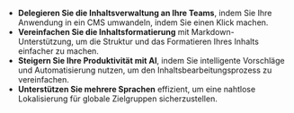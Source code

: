 - **Delegieren Sie die Inhaltsverwaltung an Ihre Teams**, indem Sie Ihre Anwendung in ein CMS umwandeln, indem Sie einen Klick machen.
- **Vereinfachen Sie die Inhaltsformatierung** mit Markdown-Unterstützung, um die Struktur und das Formatieren Ihres Inhalts einfacher zu machen.
- **Steigern Sie Ihre Produktivität mit AI**, indem Sie intelligente Vorschläge und Automatisierung nutzen, um den Inhaltsbearbeitungsprozess zu vereinfachen.
- **Unterstützen Sie mehrere Sprachen** effizient, um eine nahtlose Lokalisierung für globale Zielgruppen sicherzustellen.
